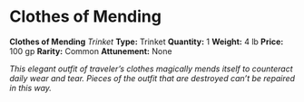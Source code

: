 # Clothes of Mending

**Clothes of Mending**
_Trinket_
**Type:** Trinket
**Quantity:** 1
**Weight:** 4 lb
**Price:** 100 gp
**Rarity:** Common
**Attunement:** None

*This elegant outfit of traveler’s clothes magically mends itself to counteract daily wear and tear. Pieces of the outfit that are destroyed can’t be repaired in<span class="No-Break"> this way.</span>*